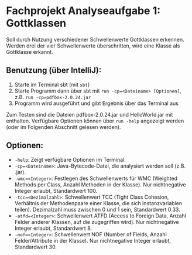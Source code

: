 # Fachprojekt Analyseaufgabe 1: Gottklassen
Soll durch Nutzung verschiedener Schwellenwerte Gottklassen erkennen.
Werden drei der vier Schwellenwerte überschritten, wird eine Klasse als Gottklasse erkannt.

## Benutzung (über IntelliJ):
1. Starte im Terminal sbt (mit `sbt`)
2. Starte Programm dann über sbt mit `run -cp=<Dateiname> [Optionen]`, z.B. `run -cp=pdfbox-2.0.24.jar`
3. Programm wird ausgeführt und gibt Ergebnis über das Terminal aus

Zum Testen sind die Dateien pdfbox-2.0.24.jar und HelloWorld.jar mit enthalten.
Verfügbare Optionen können über `run -help` angezeigt werden (oder im Folgenden Abschnitt gelesen werden).
## Optionen:

- `-help`: Zeigt verfügbare Optionen im Terminal.
- `-cp=<Dateiname>`: Java-Bytecode-Datei, die analysiert werden soll (z.B. .jar).
- `-wmc=<Integer>`: Festlegen des Schwellenwerts für WMC (Weighted Methods per Class, Anzahl Methoden in der Klasse).
  Nur nichtnegative Integer erlaubt, Standardwert 100.
- `-tcc=<Dezimalzahl>`: Schwellenwert TCC (Tight Class Cohesion, Verhältnis der Methodenpaare einer Klasse,
  die sich Instanzvariablen teilen). Dezimalzahl muss zwischen 0 und 1 sein, Standardwert 0.33.
- `-atfd=<Integer>`: Schwellenwert ATFD (Access to Foreign Data, Anzahl Felder anderer Klassen,
  auf die zugegriffen wird). Nur nichtnegative Integer erlaubt, Standardwert 8.
- `-nof=<Integer>`: Schwellenwert NOF (Number of Fields, Anzahl Felder/Attribute in der Klasse).
  Nur nichtnegative Integer erlaubt, Standardwert 30.